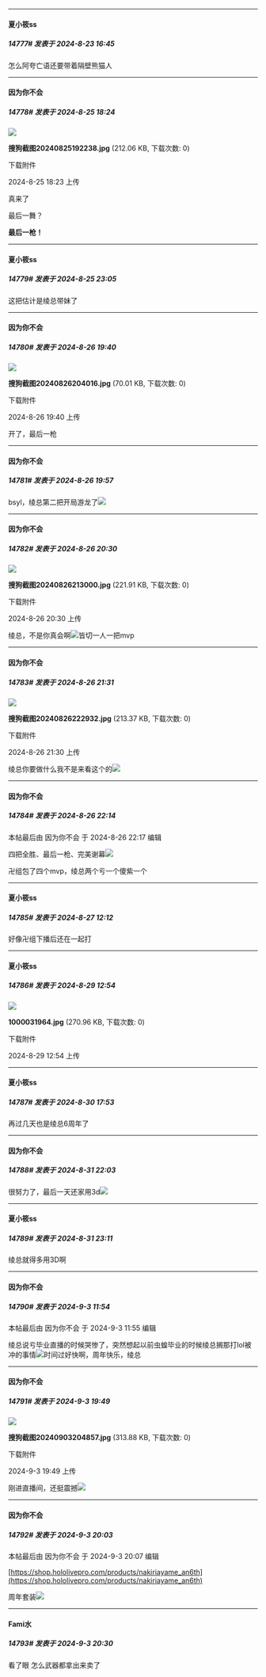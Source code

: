 ﻿
*****

####  夏小筱ss  
##### 14777#       发表于 2024-8-23 16:45

怎么阿夸亡语还要带着隔壁熊猫人


*****

####  因为你不会  
##### 14778#       发表于 2024-8-25 18:24

<img src="https://img.saraba1st.com/forum/202408/25/182300ji4igi3vsbys884s.jpg" referrerpolicy="no-referrer">

<strong>搜狗截图20240825192238.jpg</strong> (212.06 KB, 下载次数: 0)

下载附件

2024-8-25 18:23 上传

真来了

最后一舞？

<strong>最后一枪！</strong>


*****

####  夏小筱ss  
##### 14779#       发表于 2024-8-25 23:05

这把估计是绫总带妹了


*****

####  因为你不会  
##### 14780#       发表于 2024-8-26 19:40

<img src="https://img.saraba1st.com/forum/202408/26/194028ue1cg3egykeikcie.jpg" referrerpolicy="no-referrer">

<strong>搜狗截图20240826204016.jpg</strong> (70.01 KB, 下载次数: 0)

下载附件

2024-8-26 19:40 上传

开了，最后一枪


*****

####  因为你不会  
##### 14781#       发表于 2024-8-26 19:57

bsyl，绫总第二把开局游龙了<img src="https://static.saraba1st.com/image/smiley/face2017/067.png" referrerpolicy="no-referrer">


*****

####  因为你不会  
##### 14782#       发表于 2024-8-26 20:30

<img src="https://img.saraba1st.com/forum/202408/26/203026diaddajn6sn8f8pq.jpg" referrerpolicy="no-referrer">

<strong>搜狗截图20240826213000.jpg</strong> (221.91 KB, 下载次数: 0)

下载附件

2024-8-26 20:30 上传

绫总，不是你真会啊<img src="https://static.saraba1st.com/image/smiley/face2017/067.png" referrerpolicy="no-referrer">皆切一人一把mvp


*****

####  因为你不会  
##### 14783#       发表于 2024-8-26 21:31

<img src="https://img.saraba1st.com/forum/202408/26/213017pmczhmmzucmn8aam.jpg" referrerpolicy="no-referrer">

<strong>搜狗截图20240826222932.jpg</strong> (213.37 KB, 下载次数: 0)

下载附件

2024-8-26 21:30 上传

绫总你要做什么我不是来看这个的<img src="https://static.saraba1st.com/image/smiley/face2017/068.png" referrerpolicy="no-referrer">


*****

####  因为你不会  
##### 14784#       发表于 2024-8-26 22:14

 本帖最后由 因为你不会 于 2024-8-26 22:17 编辑 

四把全胜、最后一枪、完美谢幕<img src="https://static.saraba1st.com/image/smiley/face2017/067.png" referrerpolicy="no-referrer">

卍组包了四个mvp，绫总两个亏一个傻紫一个


*****

####  夏小筱ss  
##### 14785#       发表于 2024-8-27 12:12

好像卍组下播后还在一起打


*****

####  夏小筱ss  
##### 14786#       发表于 2024-8-29 12:54

<img src="https://img.saraba1st.com/forum/202408/29/125430l1vjw64j4iji4ybj.jpg" referrerpolicy="no-referrer">

<strong>1000031964.jpg</strong> (270.96 KB, 下载次数: 0)

下载附件

2024-8-29 12:54 上传


*****

####  夏小筱ss  
##### 14787#       发表于 2024-8-30 17:53

再过几天也是绫总6周年了


*****

####  因为你不会  
##### 14788#       发表于 2024-8-31 22:03

很努力了，最后一天还家用3d<img src="https://static.saraba1st.com/image/smiley/face2017/067.png" referrerpolicy="no-referrer">


*****

####  夏小筱ss  
##### 14789#       发表于 2024-8-31 23:11

绫总就得多用3D啊


*****

####  因为你不会  
##### 14790#       发表于 2024-9-3 11:54

 本帖最后由 因为你不会 于 2024-9-3 11:55 编辑 

绫总说亏毕业直播的时候哭惨了，突然想起以前虫蝗毕业的时候绫总搁那打lol被冲的事情<img src="https://static.saraba1st.com/image/smiley/face2017/067.png" referrerpolicy="no-referrer">时间过好快啊，周年快乐，绫总


*****

####  因为你不会  
##### 14791#       发表于 2024-9-3 19:49

<img src="https://img.saraba1st.com/forum/202409/03/194916p01tctu3qze217mb.jpg" referrerpolicy="no-referrer">

<strong>搜狗截图20240903204857.jpg</strong> (313.88 KB, 下载次数: 0)

下载附件

2024-9-3 19:49 上传

刚进直播间，还挺震撼<img src="https://static.saraba1st.com/image/smiley/face2017/067.png" referrerpolicy="no-referrer">


*****

####  因为你不会  
##### 14792#       发表于 2024-9-3 20:03

 本帖最后由 因为你不会 于 2024-9-3 20:07 编辑 

[https://shop.hololivepro.com/products/nakiriayame_an6th](https://shop.hololivepro.com/products/nakiriayame_an6th)

周年套装<img src="https://static.saraba1st.com/image/smiley/face2017/067.png" referrerpolicy="no-referrer">


*****

####  Fami水  
##### 14793#       发表于 2024-9-3 20:30

看了眼 怎么武器都拿出来卖了


